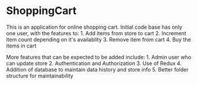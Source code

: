 # ShoppingCart

This is an application for online shopping cart.
Initial code base has only one user, with the features to:
	1. Add items from store to cart
	2. Increment item count depending on it's availablity
	3. Remove item from cart
	4. Buy the items in cart

More features that can be expected to be added include:
	1. Admin user who can update store
	2. Authentication and Authorization
	3. Use of Redux
	4. Addition of database to maintain data history and store info
	5. Better folder structure for maintainability